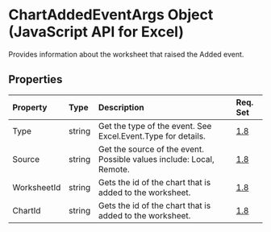 # ChartAddedEventArgs Object (JavaScript API for Excel)

Provides information about the worksheet that raised the Added event.

## Properties

| Property	   | Type	|Description| Req. Set|
|:---------------|:--------|:----------|:----|
|Type|string|Get the type of the event. See Excel.Event.Type for details.|[1.8](../requirement-sets/excel-api-requirement-sets.md)|
|Source|string|Get the source of the event. Possible values include: Local, Remote.|[1.8](../requirement-sets/excel-api-requirement-sets.md)|
|WorksheetId|string|Gets the id of the chart that is added to the worksheet.|[1.8](../requirement-sets/excel-api-requirement-sets.md)|
|ChartId|string|Gets the id of the chart that is added to the worksheet.|[1.8](../requirement-sets/excel-api-requirement-sets.md)|

